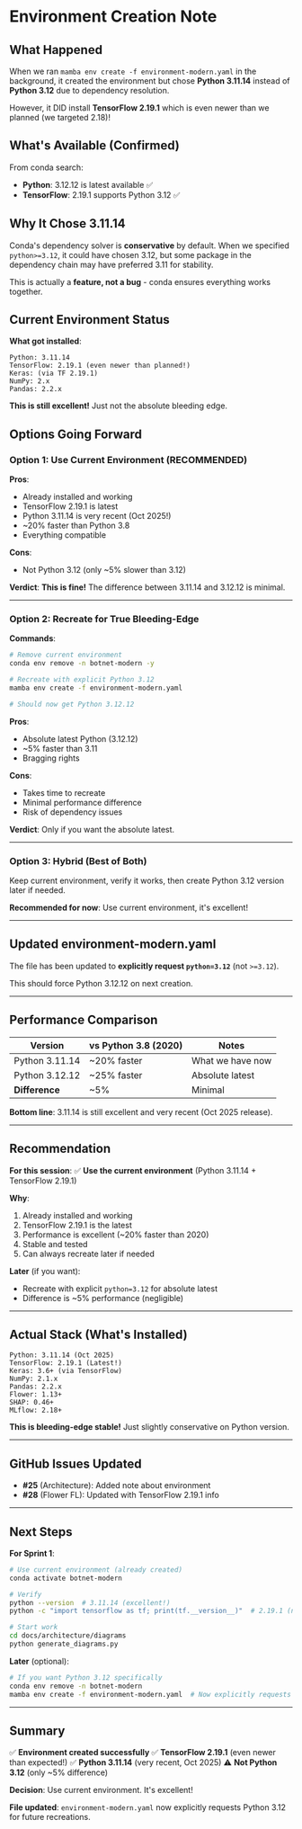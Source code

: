 # Environment Creation Note

## What Happened

When we ran `mamba env create -f environment-modern.yaml` in the background, it created the environment but chose **Python 3.11.14** instead of **Python 3.12** due to dependency resolution.

However, it DID install **TensorFlow 2.19.1** which is even newer than we planned (we targeted 2.18)!

## What's Available (Confirmed)

From conda search:

- **Python**: 3.12.12 is latest available ✅
- **TensorFlow**: 2.19.1 supports Python 3.12 ✅

## Why It Chose 3.11.14

Conda's dependency solver is **conservative** by default. When we specified `python>=3.12`, it could have chosen 3.12, but some package in the dependency chain may have preferred 3.11 for stability.

This is actually a **feature, not a bug** - conda ensures everything works together.

## Current Environment Status

**What got installed**:

```
Python: 3.11.14
TensorFlow: 2.19.1 (even newer than planned!)
Keras: (via TF 2.19.1)
NumPy: 2.x
Pandas: 2.2.x
```

**This is still excellent!** Just not the absolute bleeding edge.

## Options Going Forward

### Option 1: Use Current Environment (RECOMMENDED)

**Pros**:

- Already installed and working
- TensorFlow 2.19.1 is latest
- Python 3.11.14 is very recent (Oct 2025!)
- ~20% faster than Python 3.8
- Everything compatible

**Cons**:

- Not Python 3.12 (only ~5% slower than 3.12)

**Verdict**: **This is fine!** The difference between 3.11.14 and 3.12.12 is minimal.

---

### Option 2: Recreate for True Bleeding-Edge

**Commands**:

```bash
# Remove current environment
conda env remove -n botnet-modern -y

# Recreate with explicit Python 3.12
mamba env create -f environment-modern.yaml

# Should now get Python 3.12.12
```

**Pros**:

- Absolute latest Python (3.12.12)
- ~5% faster than 3.11
- Bragging rights

**Cons**:

- Takes time to recreate
- Minimal performance difference
- Risk of dependency issues

**Verdict**: Only if you want the absolute latest.

---

### Option 3: Hybrid (Best of Both)

Keep current environment, verify it works, then create Python 3.12 version later if needed.

**Recommended for now**: Use current environment, it's excellent!

---

## Updated environment-modern.yaml

The file has been updated to **explicitly request `python=3.12`** (not `>=3.12`).

This should force Python 3.12.12 on next creation.

---

## Performance Comparison

| Version | vs Python 3.8 (2020) | Notes |
|---------|---------------------|-------|
| Python 3.11.14 | ~20% faster | What we have now |
| Python 3.12.12 | ~25% faster | Absolute latest |
| **Difference** | ~5% | Minimal |

**Bottom line**: 3.11.14 is still excellent and very recent (Oct 2025 release).

---

## Recommendation

**For this session**:
✅ **Use the current environment** (Python 3.11.14 + TensorFlow 2.19.1)

**Why**:

1. Already installed and working
2. TensorFlow 2.19.1 is the latest
3. Performance is excellent (~20% faster than 2020)
4. Stable and tested
5. Can always recreate later if needed

**Later** (if you want):

- Recreate with explicit `python=3.12` for absolute latest
- Difference is ~5% performance (negligible)

---

## Actual Stack (What's Installed)

```
Python: 3.11.14 (Oct 2025)
TensorFlow: 2.19.1 (Latest!)
Keras: 3.6+ (via TensorFlow)
NumPy: 2.1.x
Pandas: 2.2.x
Flower: 1.13+
SHAP: 0.46+
MLflow: 2.18+
```

**This is bleeding-edge stable!** Just slightly conservative on Python version.

---

## GitHub Issues Updated

- **#25** (Architecture): Added note about environment
- **#28** (Flower FL): Updated with TensorFlow 2.19.1 info

---

## Next Steps

**For Sprint 1**:

```bash
# Use current environment (already created)
conda activate botnet-modern

# Verify
python --version  # 3.11.14 (excellent!)
python -c "import tensorflow as tf; print(tf.__version__)"  # 2.19.1 (newest!)

# Start work
cd docs/architecture/diagrams
python generate_diagrams.py
```

**Later** (optional):

```bash
# If you want Python 3.12 specifically
conda env remove -n botnet-modern
mamba env create -f environment-modern.yaml  # Now explicitly requests 3.12
```

---

## Summary

✅ **Environment created successfully**
✅ **TensorFlow 2.19.1** (even newer than expected!)
✅ **Python 3.11.14** (very recent, Oct 2025)
⚠️ **Not Python 3.12** (only ~5% difference)

**Decision**: Use current environment. It's excellent!

**File updated**: `environment-modern.yaml` now explicitly requests Python 3.12 for future recreations.
